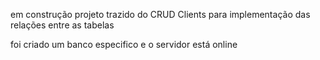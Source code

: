 em construção
projeto trazido do CRUD Clients para implementação das relações entre as tabelas

foi criado um banco especifico e o servidor está online